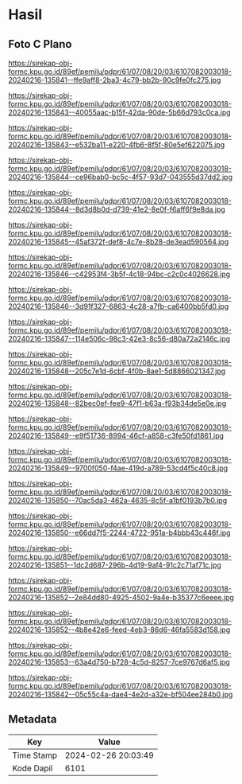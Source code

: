 # Hasil

## Foto C Plano

https://sirekap-obj-formc.kpu.go.id/89ef/pemilu/pdpr/61/07/08/20/03/6107082003018-20240216-135841--ffe9aff8-2ba3-4c79-bb2b-90c9fe0fc275.jpg

https://sirekap-obj-formc.kpu.go.id/89ef/pemilu/pdpr/61/07/08/20/03/6107082003018-20240216-135843--40055aac-b15f-42da-90de-5b66d793c0ca.jpg

https://sirekap-obj-formc.kpu.go.id/89ef/pemilu/pdpr/61/07/08/20/03/6107082003018-20240216-135843--e532ba11-e220-4fb6-8f5f-80e5ef622075.jpg

https://sirekap-obj-formc.kpu.go.id/89ef/pemilu/pdpr/61/07/08/20/03/6107082003018-20240216-135844--ce96bab0-bc5c-4f57-93d7-043555d37dd2.jpg

https://sirekap-obj-formc.kpu.go.id/89ef/pemilu/pdpr/61/07/08/20/03/6107082003018-20240216-135844--8d3d8b0d-d739-41e2-8e0f-f6aff6f9e8da.jpg

https://sirekap-obj-formc.kpu.go.id/89ef/pemilu/pdpr/61/07/08/20/03/6107082003018-20240216-135845--45af372f-def8-4c7e-8b28-de3ead590564.jpg

https://sirekap-obj-formc.kpu.go.id/89ef/pemilu/pdpr/61/07/08/20/03/6107082003018-20240216-135846--c42953f4-3b5f-4c18-94bc-c2c0c4026628.jpg

https://sirekap-obj-formc.kpu.go.id/89ef/pemilu/pdpr/61/07/08/20/03/6107082003018-20240216-135846--3d91f327-6863-4c28-a7fb-ca6400bb5fd0.jpg

https://sirekap-obj-formc.kpu.go.id/89ef/pemilu/pdpr/61/07/08/20/03/6107082003018-20240216-135847--114e506c-98c3-42e3-8c56-d80a72a2146c.jpg

https://sirekap-obj-formc.kpu.go.id/89ef/pemilu/pdpr/61/07/08/20/03/6107082003018-20240216-135848--205c7e1d-6cbf-4f0b-8ae1-5d8866021347.jpg

https://sirekap-obj-formc.kpu.go.id/89ef/pemilu/pdpr/61/07/08/20/03/6107082003018-20240216-135848--82bec0ef-fee9-47f1-b63a-f93b34de5e0e.jpg

https://sirekap-obj-formc.kpu.go.id/89ef/pemilu/pdpr/61/07/08/20/03/6107082003018-20240216-135849--e9f51736-8994-46cf-a858-c3fe50fd1861.jpg

https://sirekap-obj-formc.kpu.go.id/89ef/pemilu/pdpr/61/07/08/20/03/6107082003018-20240216-135849--9700f050-f4ae-419d-a789-53cd4f5c40c8.jpg

https://sirekap-obj-formc.kpu.go.id/89ef/pemilu/pdpr/61/07/08/20/03/6107082003018-20240216-135850--70ac5da3-462a-4635-8c5f-a1bf0193b7b0.jpg

https://sirekap-obj-formc.kpu.go.id/89ef/pemilu/pdpr/61/07/08/20/03/6107082003018-20240216-135850--e66dd7f5-2244-4722-951a-b4bbb43c446f.jpg

https://sirekap-obj-formc.kpu.go.id/89ef/pemilu/pdpr/61/07/08/20/03/6107082003018-20240216-135851--1dc2d687-296b-4d19-9af4-91c2c71af71c.jpg

https://sirekap-obj-formc.kpu.go.id/89ef/pemilu/pdpr/61/07/08/20/03/6107082003018-20240216-135852--2e84dd80-4925-4502-9a4e-b35377c6eeee.jpg

https://sirekap-obj-formc.kpu.go.id/89ef/pemilu/pdpr/61/07/08/20/03/6107082003018-20240216-135852--4b8e42e6-feed-4eb3-86d6-46fa5583d158.jpg

https://sirekap-obj-formc.kpu.go.id/89ef/pemilu/pdpr/61/07/08/20/03/6107082003018-20240216-135853--63a4d750-b728-4c5d-8257-7ce9767d6af5.jpg

https://sirekap-obj-formc.kpu.go.id/89ef/pemilu/pdpr/61/07/08/20/03/6107082003018-20240216-135842--05c55c4a-dae4-4e2d-a32e-bf504ee284b0.jpg


## Metadata

| Key        | Value               |
| ---------- | ------------------- |
| Time Stamp | 2024-02-26 20:03:49 |
| Kode Dapil | 6101                |



